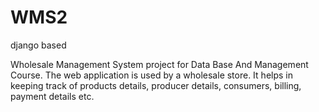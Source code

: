 # WMS2
django based

Wholesale Management System project for Data Base And Management Course.
The web application is used by a wholesale store. It helps in keeping track of products details, producer details, consumers, billing, payment details etc.
